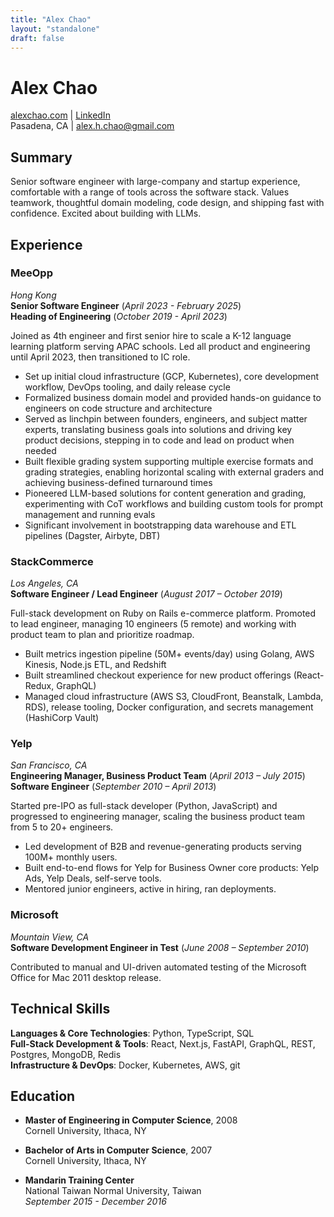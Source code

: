 ```yaml
---
title: "Alex Chao"
layout: "standalone"
draft: false
---
```


# Alex Chao

[alexchao.com](https://alexchao.com) | [LinkedIn](https://linkedin.com/in/alexchao)  
Pasadena, CA | alex.h.chao@gmail.com

## Summary

Senior software engineer with large-company and startup experience, comfortable with a range of tools across the software stack. Values teamwork, thoughtful domain modeling, code design, and shipping fast with confidence. Excited about building with LLMs.

## Experience

### MeeOpp

*Hong Kong*  
**Senior Software Engineer** (*April 2023 - February 2025*)  
**Heading of Engineering** (*October 2019 - April 2023*)  

Joined as 4th engineer and first senior hire to scale a K-12 language learning platform serving APAC schools. Led all product and engineering until April 2023, then transitioned to IC role.

- Set up initial cloud infrastructure (GCP, Kubernetes), core development workflow, DevOps tooling, and daily release cycle
- Formalized business domain model and provided hands-on guidance to engineers on code structure and architecture
- Served as linchpin between founders, engineers, and subject matter experts, translating business goals into solutions and driving key product decisions, stepping in to code and lead on product when needed
- Built flexible grading system supporting multiple exercise formats and grading strategies, enabling horizontal scaling with external graders and achieving business-defined turnaround times
- Pioneered LLM-based solutions for content generation and grading, experimenting with CoT workflows and building custom tools for prompt management and running evals
- Significant involvement in bootstrapping data warehouse and ETL pipelines (Dagster, Airbyte, DBT)

### StackCommerce

*Los Angeles, CA*  
**Software Engineer / Lead Engineer** (*August 2017 – October 2019*)

Full-stack development on Ruby on Rails e-commerce platform. Promoted to lead engineer, managing 10 engineers (5 remote) and working with product team to plan and prioritize roadmap.

- Built metrics ingestion pipeline (50M+ events/day) using Golang, AWS Kinesis, Node.js ETL, and Redshift
- Built streamlined checkout experience for new product offerings (React-Redux, GraphQL)
- Managed cloud infrastructure (AWS S3, CloudFront, Beanstalk, Lambda, RDS), release tooling, Docker configuration, and secrets management (HashiCorp Vault)

### Yelp

*San Francisco, CA*  
**Engineering Manager, Business Product Team** (*April 2013 – July 2015*)  
**Software Engineer** (*September 2010 – April 2013*)

Started pre-IPO as full-stack developer (Python, JavaScript) and progressed to engineering manager, scaling the business product team from 5 to 20+ engineers.

- Led development of B2B and revenue-generating products serving 100M+ monthly users.
- Built end-to-end flows for Yelp for Business Owner core products: Yelp Ads, Yelp Deals, self-serve tools.
- Mentored junior engineers, active in hiring, ran deployments.

### Microsoft

*Mountain View, CA*  
**Software Development Engineer in Test** (*June 2008 – September 2010*)

Contributed to manual and UI-driven automated testing of the Microsoft Office for Mac 2011 desktop release.

## Technical Skills

**Languages & Core Technologies**: Python, TypeScript, SQL  
**Full-Stack Development & Tools**: React, Next.js, FastAPI, GraphQL, REST, Postgres, MongoDB, Redis  
**Infrastructure & DevOps**: Docker, Kubernetes, AWS, git  

## Education

* **Master of Engineering in Computer Science**, 2008  
  Cornell University, Ithaca, NY

* **Bachelor of Arts in Computer Science**, 2007  
  Cornell University, Ithaca, NY

* **Mandarin Training Center**  
  National Taiwan Normal University, Taiwan  
  *September 2015 - December 2016*
